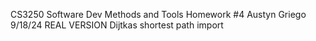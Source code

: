 CS3250 Software Dev Methods and Tools
Homework #4
Austyn Griego
9/18/24
REAL VERSION
Dijtkas shortest path import
```